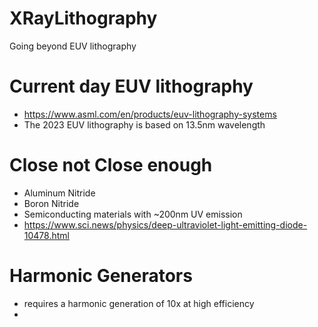 # XRayLithography
Going beyond EUV lithography

# Current day EUV lithography
- https://www.asml.com/en/products/euv-lithography-systems
- The 2023 EUV lithography is based on 13.5nm wavelength

# Close not Close enough
- Aluminum Nitride
- Boron Nitride
- Semiconducting materials with ~200nm UV emission
- https://www.sci.news/physics/deep-ultraviolet-light-emitting-diode-10478.html

# Harmonic Generators
- requires a harmonic generation of 10x at high efficiency
- 

